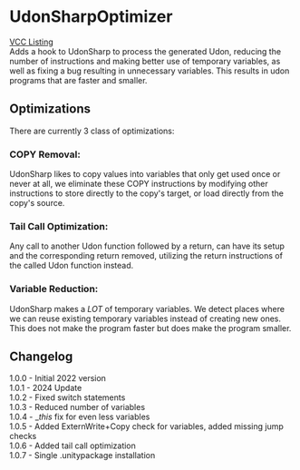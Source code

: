 # UdonSharpOptimizer
[VCC Listing](https://blueamulet.github.io/UdonSharpOptimizer/)  
Adds a hook to UdonSharp to process the generated Udon, reducing the number of instructions and making better use of temporary variables, as well as fixing a bug resulting in unnecessary variables. This results in udon programs that are faster and smaller.

## Optimizations
There are currently 3 class of optimizations:
### COPY Removal:
UdonSharp likes to copy values into variables that only get used once or never at all, we eliminate these COPY instructions by modifying other instructions to store directly to the copy's target, or load directly from the copy's source.
### Tail Call Optimization:
Any call to another Udon function followed by a return, can have its setup and the corresponding return removed, utilizing the return instructions of the called Udon function instead.
### Variable Reduction:
UdonSharp makes a *LOT* of temporary variables. We detect places where we can reuse existing temporary variables instead of creating new ones. This does not make the program faster but does make the program smaller.

## Changelog
1.0.0 - Initial 2022 version  
1.0.1 - 2024 Update  
1.0.2 - Fixed switch statements  
1.0.3 - Reduced number of variables  
1.0.4 - __this_ fix for even less variables  
1.0.5 - Added ExternWrite+Copy check for variables, added missing jump checks  
1.0.6 - Added tail call optimization  
1.0.7 - Single .unitypackage installation  
